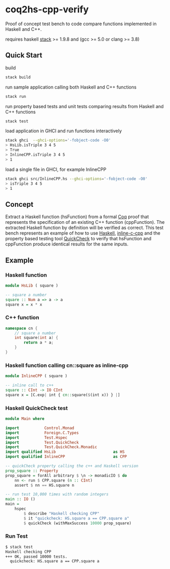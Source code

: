 # coq2hs-cpp-verify
Proof of concept test bench to code compare functions implemented in Haskell and C++.

requires haskell [stack](https://docs.haskellstack.org/en/stable/README/) >= 1.9.8 and (gcc >= 5.0 or clang >= 3.8)  

## Quick Start

build
```bash
stack build
```

run sample application calling both Haskell and C++ functions
```bash
stack run
```

run property based tests and unit tests comparing results from Haskell and C++ functions
```bash
stack test
```

load application in GHCI and run functions interactively
```bash
stack ghci  --ghci-options='-fobject-code -O0'
> HsLib.isTriple 3 4 5
> True
> InlineCPP.isTriple 3 4 5
> 1
```

load a single file in GHCI, for example InlineCPP
```bash
stack ghci src/InlineCPP.hs --ghci-options='-fobject-code -O0'
> isTriple 3 4 5
> 1
```

## Concept 
Extract a Haskell function (hsFunction) from a formal [Coq](https://coq.inria.fr/) proof that represents the specification of an existing C++ function (cppFunction).  The extracted Haskell function by definition will be verified as correct. This test bench represents an example of how to use [Haskell](https://www.haskell.org/), [inline-c-cpp](http://hackage.haskell.org/package/inline-c-cpp) and the property based testing tool [QuickCheck](http://hackage.haskell.org/package/QuickCheck) to verify that hsFunction and cppFunction produce identical results for the same inputs. 

## Example
### Haskell function
```Haskell
module HsLib ( square )

-- square a number
square :: Num a => a -> a
square x = x * x
```
### C++ function
```cpp
namespace cn {
    // square a number
    int square(int a) {
        return a * a;
    }
}
```
### Haskell function calling cn::square as inline-cpp
```Haskell
module InlineCPP ( square )

-- inline call to c++ 
square :: CInt -> IO CInt
square x = [C.exp| int { cn::square($(int x)) } |]
``` 
### Haskell QuickCheck test
```Haskell
module Main where

import           Control.Monad
import           Foreign.C.Types
import           Test.Hspec
import           Test.QuickCheck
import           Test.QuickCheck.Monadic
import qualified HsLib                         as HS
import qualified InlineCPP                     as CPP

-- quickCheck property calling the c++ and Haskell version
prop_square :: Property
prop_square = forAll arbitrary $ \n -> monadicIO $ do
    nn <- run $ CPP.square (n :: CInt)
    assert $ nn == HS.square n

-- run test 10,000 times with random integers
main :: IO ()
main =
    hspec
        $ describe "Haskell checking CPP"
        $ it "quickcheck: HS.square a == CPP.square a"
        $ quickCheck (withMaxSuccess 10000 prop_square)
```

### Run Test 
```bash
$ stack test
Haskell checking CPP
+++ OK, passed 10000 tests.
  quickcheck: HS.square a == CPP.square a
```